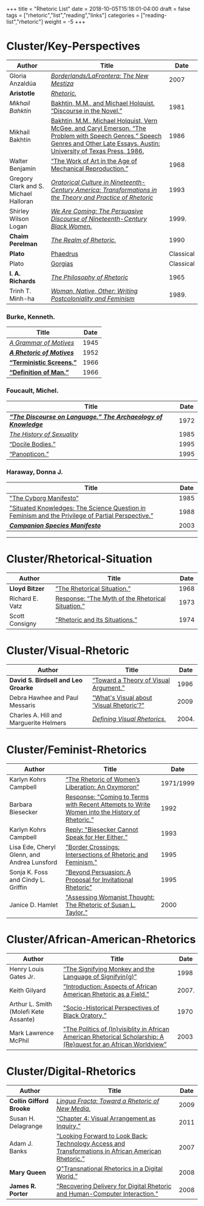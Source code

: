+++
title = "Rhetoric List"
date = 2018-10-05T15:18:01-04:00
draft = false
tags = ["rhetoric","list","reading","links"]
categories = ["reading-list","rhetoric"]
weight = -5
+++

# Cluster/Key-Perspectives

Author | Title | Date
---|---|---
Gloria Anzaldúa | *[Borderlands/LaFrontera: The New Mestiza](/prelims/posts/rhetoric/anzaldua/)* | 2007
**Aristotle** | *[Rhetoric.](/prelims/posts/rhetoric/aristotle/)*
*Mikhail Bahktin* | [Bakhtin, M.M., and Michael Holquist. “Discourse in the Novel.”](/prelims/posts/rhetoric/bakhtin-discourse/) | 1981
Mikhail Bakhtin | [Bakhtin, M.M., Michael Holquist, Vern McGee, and Caryl Emerson. “The Problem with Speech Genres.” Speech Genres and Other Late Essays. Austin: University of Texas Press, 1986.](/prelims/posts/rhetoric/bakhtin-speech-genres/) | 1986
Walter Benjamin | [“The Work of Art in the Age of Mechanical Reproduction.”](/prelims/posts/rhetoric/benjamin/) | 1968
Gregory Clark and S. Michael Halloran | *[Oratorical Culture in Nineteenth-Century America: Transformations in the Theory and Practice of Rhetoric](/prelims/posts/rhetoric/clark-halloran)* | 1993
Shirley Wilson Logan | *[We Are Coming: The Persuasive Discourse of Nineteenth-Century Black Women.](/prelims/posts/rhetoric/logan/)* | 1999.
**Chaim Perelman** | *[The Realm of Rhetoric.](/prelims/posts/rhetoric/perelman/)* | 1990
**Plato** | [Phaedrus](/prelims/posts/rhetoric/plato-phaedrus/) | Classical
Plato | [Gorgias](/prelims/posts/rhetoric/plato-gorgias/) | Classical
**I. A. Richards** | *[The Philosophy of Rhetoric](/prelims/posts/rhetoric/richards/)* | 1965
Trinh T. Minh-ha | *[Woman, Native, Other: Writing Postcoloniality and Feminism](/prelims/posts/rhetoric/minh-ha/)* | 1989.

### Burke, Kenneth.
Title | Date
---|---
*[A Grammar of Motives](/prelims/posts/rhetoric/burke-grammar)* | 1945
**_[A Rhetoric of Motives](/prelims/posts/rhetoric/burke-rhetoric)_** | 1952
**[“Terministic Screens.”](/prelims/posts/rhetoric/burke-terministic-screens)** | 1966
**[“Definition of Man.”](/prelims/posts/rhetoric/burke-definition-of-man)** | 1966

### Foucault, Michel.
Title | Date
---|---
**_[“The Discourse on Language.” *The Archaeology of Knowledge*](/prelims/posts/rhetoric/foucault-discourse)_** | 1972
[*The History of Sexuality*](/prelims/posts/rhetoric/foucault-history-of-sexuality) | 1985
[“Docile Bodies.”](/prelims/posts/rhetoric/foucault-docile-bodies) | 1995
[“Panopticon.”](/prelims/posts/rhetoric/foucault-panopticon) | 1995

### Haraway, Donna J.
Title | Date
---|---
["The Cyborg Manifesto”](/prelims/posts/rhetoric/haraway-cyborg) | 1985
["Situated Knowledges: The Science Question in Feminism and the Privilege of Partial Perspective.”](/prelims/posts/rhetoric/haraway-situated-knowledges) | 1988
**[*Companion Species Manifesto*](/prelims/posts/rhetoric/haraway-companion-species)** | 2003
---
# Cluster/Rhetorical-Situation
Author | Title | Date
---|---|---
**Lloyd Bitzer** | [“The Rhetorical Situation.”](/prelims/posts/rhetoric/bitzer) | 1968
Richard E. Vatz | [Response: “The Myth of the Rhetorical Situation.”](/prelims/posts/rhetoric/vatz) | 1973
Scott Consigny | ["Rhetoric and Its Situations.”](/prelims/posts/rhetoric/consigny) | 1974

# Cluster/Visual-Rhetoric
Author | Title | Date
---|---|---
**David S. Birdsell and Leo Groarke** | [“Toward a Theory of Visual Argument.”](/prelims/posts/rhetoric/birdsell-groarke/) | 1996
Debra Hawhee and Paul Messaris | ["What's Visual about 'Visual Rhetoric’?"](/prelims/posts/rhetoric/hawhee-messaris/) | 2009
Charles A. Hill and Marguerite Helmers | [*Defining Visual Rhetorics.*](/prelims/posts/rhetoric/hill-helmers/) | 2004.

# Cluster/Feminist-Rhetorics
Author | Title | Date
---|---|---
Karlyn Kohrs Campbell | [“The Rhetoric of Women’s Liberation: An Oxymoron”](/prelims/posts/rhetoric/campbell/) | 1971/1999
Barbara Biesecker | [Response: "Coming to Terms with Recent Attempts to Write Women into the History of Rhetoric.”](/prelims/posts/rhetoric/biesecker/) | 1992
Karlyn Kohrs Campbell | [Reply: "Biesecker Cannot Speak for Her Either.”](/prelims/posts/rhetoric/campbell-reply/) | 1993
Lisa Ede, Cheryl Glenn, and Andrea Lunsford | ["Border Crossings: Intersections of Rhetoric and Feminism."](/prelims/posts/rhetoric/ede-glenn-lunsford/) | 1995
Sonja K. Foss and Cindy L. Griffin | ["Beyond Persuasion: A Proposal for Invitational Rhetoric”](/prelims/posts/rhetoric/foss-griffin/) | 1995
Janice D. Hamlet | ["Assessing Womanist Thought: The Rhetoric of Susan L. Taylor."](/prelims/posts/rhetoric/hamlet/) | 2000

# Cluster/African-American-Rhetorics
Author | Title | Date
---|---|---
Henry Louis Gates Jr. | [“The Signifying Monkey and the Language of Signifyin(g)”](/prelims/posts/rhetoric/gates/) | 1998
Keith Gilyard | ["Introduction: Aspects of African American Rhetoric as a Field.”](/prelims/posts/rhetoric/gilyard/) | 2007.
Arthur L. Smith (Molefi Kete Assante) | ["Socio-Historical Perspectives of Black  Oratory.”](/prelims/posts/rhetoric/smith/) | 1970
Mark Lawrence McPhil | ["The Politics of (In)visiblity in African American Rhetorical Scholarship: A (Re)quest for an African Worldview”](/prelims/posts/rhetoric/mcphail/) | 2003

# Cluster/Digital-Rhetorics
Author | Title | Date
---|---|---
**Collin Gifford Brooke** | [*Lingua Fracta: Toward a Rhetoric of New Media.*](/prelims/posts/rhetoric/brooke/) | 2009
Susan H. Delagrange | [“Chapter 4: Visual Arrangement as Inquiry.”](/prelims/posts/rhetoric/delagrange/) | 2011
Adam J. Banks | ["Looking Forward to Look Back: Technology Access and Transformations in African American Rhetoric.”](/prelims/posts/rhetoric/banks/) | 2007
**Mary Queen** | [Q"Transnational Rhetorics in a Digital World.”](/prelims/posts/rhetoric/queen/) | 2008
**James R. Porter** | ["Recovering Delivery for Digital Rhetoric and Human-Computer Interaction."](/prelims/posts/rhetoric/porter/) | 2008
